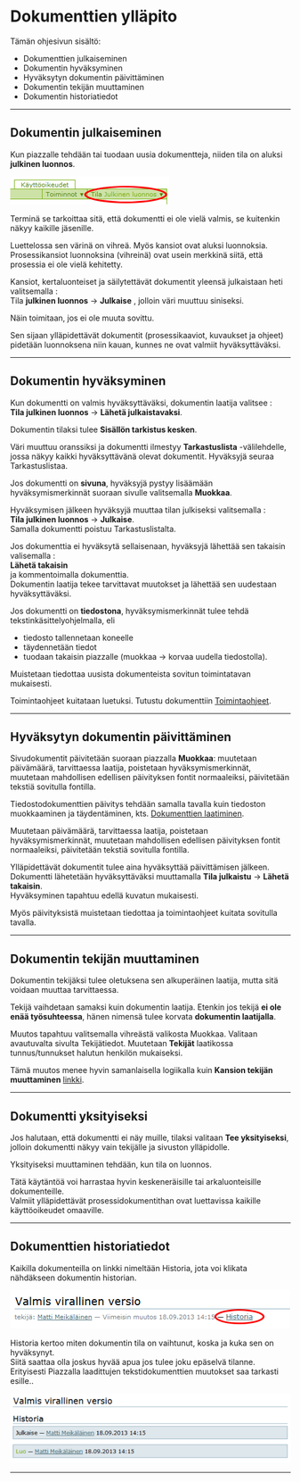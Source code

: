 # Dokumenttien ylläpito

Tämän ohjesivun sisältö:

- Dokumenttien julkaiseminen
- Dokumentin hyväksyminen
- Hyväksytyn dokumentin päivittäminen
- Dokumentin tekijän muuttaminen
- Dokumentin historiatiedot

----

## Dokumentin julkaiseminen

Kun piazzalle tehdään tai tuodaan uusia dokumentteja, niiden tila on aluksi **julkinen luonnos**.

![Image](kuvat/kuva-135.png)

Terminä se tarkoittaa sitä, että dokumentti ei ole vielä valmis, se kuitenkin näkyy kaikille jäsenille.

Luettelossa sen värinä on vihreä.
Myös kansiot ovat aluksi luonnoksia.
Prosessikansiot luonnoksina (vihreinä) ovat usein merkkinä siitä, että prosessia ei ole vielä kehitetty.

Kansiot, kertaluonteiset ja säilytettävät dokumentit yleensä julkaistaan heti valitsemalla :<br>
Tila __julkinen luonnos__ -> __Julkaise__ , jolloin väri muuttuu siniseksi.

Näin toimitaan, jos ei ole muuta sovittu.

Sen sijaan ylläpidettävät dokumentit (prosessikaaviot, kuvaukset ja ohjeet) pidetään luonnoksena niin kauan, kunnes ne ovat valmiit hyväksyttäväksi.

----

## Dokumentin hyväksyminen

Kun dokumentti on valmis hyväksyttäväksi, dokumentin laatija valitsee :<br>
**Tila julkinen luonnos** -> **Lähetä julkaistavaksi**.

Dokumentin tilaksi tulee **Sisällön tarkistus kesken**.

Väri muuttuu oranssiksi ja dokumentti ilmestyy **Tarkastuslista** -välilehdelle, jossa näkyy kaikki hyväksyttävänä olevat dokumentit.
Hyväksyjä seuraa Tarkastuslistaa.

Jos dokumentti on **sivuna**, hyväksyjä pystyy lisäämään hyväksymismerkinnät suoraan sivulle valitsemalla __Muokkaa__.

Hyväksymisen jälkeen hyväksyjä muuttaa tilan julkiseksi valitsemalla :<br>
**Tila julkinen luonnos** -> **Julkaise**.<br>
Samalla dokumentti poistuu Tarkastuslistalta. 

Jos dokumenttia ei hyväksytä sellaisenaan, hyväksyjä lähettää sen takaisin valisemalla :<br>
**Lähetä takaisin**<br>
ja kommentoimalla dokumenttia.<br>
Dokumentin laatija tekee tarvittavat muutokset ja lähettää sen uudestaan hyväksyttäväksi.

Jos dokumentti on **tiedostona**, hyväksymismerkinnät tulee tehdä tekstinkäsittelyohjelmalla, eli 

* tiedosto tallennetaan koneelle
* täydennetään tiedot
* tuodaan takaisin piazzalle (muokkaa -> korvaa uudella tiedostolla).

Muistetaan tiedottaa uusista dokumenteista sovitun toimintatavan mukaisesti.

Toimintaohjeet kuitataan luetuksi. Tutustu dokumenttiin [Toimintaohjeet](toimintaohjeet).

----

## Hyväksytyn dokumentin päivittäminen

Sivudokumentit päivitetään suoraan piazzalla **Muokkaa**: muutetaan päivämäärä, tarvittaessa laatija, poistetaan hyväksymismerkinnät, muutetaan mahdollisen edellisen päivityksen fontit normaaleiksi, päivitetään tekstiä sovitulla fontilla.

Tiedostodokumenttien päivitys tehdään samalla tavalla kuin tiedoston muokkaaminen ja täydentäminen, kts. [Dokumenttien laatiminen](dokumentin_tekeminen).

Muutetaan päivämäärä, tarvittaessa laatija, poistetaan hyväksymismerkinnät, muutetaan mahdollisen edellisen päivityksen fontit normaaleiksi, päivitetään tekstiä sovitulla fontilla.

Ylläpidettävät dokumentit tulee aina hyväksyttää päivittämisen jälkeen.<br>
Dokumentti lähetetään hyväksyttäväksi muuttamalla **Tila julkaistu** -> **Lähetä takaisin**.<br>
Hyväksyminen tapahtuu edellä kuvatun mukaisesti.

Myös päivityksistä muistetaan tiedottaa ja toimintaohjeet kuitata sovitulla tavalla.

----

## Dokumentin tekijän muuttaminen

Dokumentin tekijäksi tulee oletuksena sen alkuperäinen laatija, mutta sitä voidaan muuttaa tarvittaessa.

Tekijä vaihdetaan samaksi kuin dokumentin laatija.
Etenkin jos tekijä __ei ole enää työsuhteessa__, hänen nimensä tulee korvata __dokumentin laatijalla__.

Muutos tapahtuu valitsemalla vihreästä valikosta Muokkaa.
Valitaan avautuvalta sivulta Tekijätiedot.
Muutetaan __Tekijät__ laatikossa tunnus/tunnukset halutun henkilön mukaiseksi.

Tämä muutos menee hyvin samanlaisella logiikalla kuin __Kansion tekijän muuttaminen__ [linkki](kansiot/#kansion-tekijan-muuttaminen).

----

## Dokumentti yksityiseksi

Jos halutaan, että dokumentti ei näy muille, tilaksi valitaan **Tee yksityiseksi**, jolloin dokumentti näkyy vain tekijälle ja sivuston ylläpidolle. 

Yksityiseksi muuttaminen tehdään, kun tila on luonnos.

Tätä käytäntöä voi harrastaa hyvin keskeneräisille tai arkaluonteisille dokumenteille.<br>
Valmiit ylläpidettävät prosessidokumentithan ovat luettavissa kaikille käyttöoikeudet omaaville.

----

## Dokumenttien historiatiedot


Kaikilla dokumenteilla on linkki nimeltään Historia, jota voi klikata nähdäkseen dokumentin historian.

![Image](kuvat/kuva-24a.png)

Historia kertoo miten dokumentin tila on vaihtunut, koska ja kuka sen on hyväksynyt.<br>
Siitä saattaa olla joskus hyvää apua jos tulee joku epäselvä tilanne.<br>
Erityisesti Piazzalla laadittujen tekstidokumenttien muutokset saa tarkasti esille..

![Image](kuvat/kuva-24.png)

----
